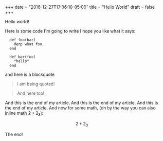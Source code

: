 +++
date = "2016-12-27T17:06:10-05:00"
title = "Hello World"
draft = false
+++

Hello world!

Here is some code I'm going to write I hope you like what it says:

```
  def foo(bar)
    derp what foo.
  end

  def bar(foo)
    "hello"
  end
```

and here is a blockquote

> I am being quoted!

> And here too!

And this is the end of my article.  And this is the end of my article.  And this is the end of my article.
And now for some math, (oh by the way you can also inline math
$2+2_3$):

$$2 + 2_3$$

The end!

